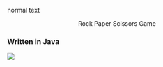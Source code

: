 normal text
<p align="center">
Rock Paper Scissors Game
<br>
<h3>Written in Java</h3>
<img src="https://upload.wikimedia.org/wikipedia/commons/thumb/6/67/Rock-paper-scissors.svg/300px-Rock-paper-scissors.svg.png">
</p>
